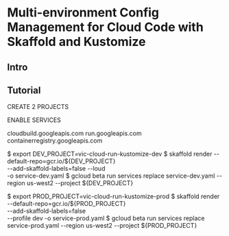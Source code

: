# Multi-environment Config Management for Cloud Code with Skaffold and Kustomize

## Intro

## Tutorial

CREATE 2 PROJECTS

ENABLE SERVICES

cloudbuild.googleapis.com
run.googleapis.com
containerregistry.googleapis.com

$ export DEV_PROJECT=vic-cloud-run-kustomize-dev
$ skaffold render --default-repo=gcr.io/${DEV_PROJECT} \
                  --add-skaffold-labels=false --loud \
                  -o service-dev.yaml 
$ gcloud beta run services replace service-dev.yaml --region us-west2 --project ${DEV_PROJECT}

$ export PROD_PROJECT=vic-cloud-run-kustomize-prod
$ skaffold render --default-repo=gcr.io/${PROD_PROJECT} \
                  --add-skaffold-labels=false \
                  --profile dev -o service-prod.yaml 
$ gcloud beta run services replace service-prod.yaml --region us-west2 --project ${PROD_PROJECT}
